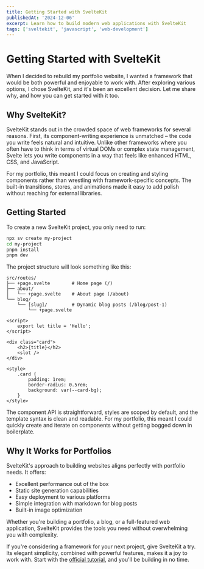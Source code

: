 ```yaml
---
title: Getting Started with SvelteKit
publishedAt: '2024-12-06'
excerpt: Learn how to build modern web applications with SvelteKit
tags: ['sveltekit', 'javascript', 'web-development']
---
```


# Getting Started with SvelteKit

When I decided to rebuild my portfolio website, I wanted a framework that would be both powerful and enjoyable to work with. After exploring various options, I chose SvelteKit, and it's been an excellent decision. Let me share why, and how you can get started with it too.

## Why SvelteKit?

SvelteKit stands out in the crowded space of web frameworks for several reasons. First, its component-writing experience is unmatched – the code you write feels natural and intuitive. Unlike other frameworks where you often have to think in terms of virtual DOMs or complex state management, Svelte lets you write components in a way that feels like enhanced HTML, CSS, and JavaScript.

For my portfolio, this meant I could focus on creating and styling components rather than wrestling with framework-specific concepts. The built-in transitions, stores, and animations made it easy to add polish without reaching for external libraries.

## Getting Started

To create a new SvelteKit project, you only need to run:

```bash
npx sv create my-project
cd my-project
pnpm install
pnpm dev
```

The project structure will look something like this:

```text
src/routes/
├── +page.svelte        # Home page (/)
├── about/
│   └── +page.svelte    # About page (/about)
└── blog/
    └── [slug]/         # Dynamic blog posts (/blog/post-1)
        └── +page.svelte
```

```svelte
<script>
	export let title = 'Hello';
</script>

<div class="card">
	<h2>{title}</h2>
	<slot />
</div>

<style>
	.card {
		padding: 1rem;
		border-radius: 0.5rem;
		background: var(--card-bg);
	}
</style>
```

The component API is straightforward, styles are scoped by default, and the template syntax is clean and readable. For my portfolio, this meant I could quickly create and iterate on components without getting bogged down in boilerplate.

## Why It Works for Portfolios

SvelteKit's approach to building websites aligns perfectly with portfolio needs. It offers:

- Excellent performance out of the box
- Static site generation capabilities
- Easy deployment to various platforms
- Simple integration with markdown for blog posts
- Built-in image optimization

Whether you're building a portfolio, a blog, or a full-featured web application, SvelteKit provides the tools you need without overwhelming you with complexity.

If you're considering a framework for your next project, give SvelteKit a try. Its elegant simplicity, combined with powerful features, makes it a joy to work with. Start with the [official tutorial](https://learn.svelte.dev), and you'll be building in no time.
